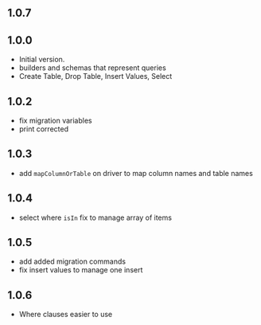 ## 1.0.7

## 1.0.0

- Initial version.
- builders and schemas that represent queries
- Create Table, Drop Table, Insert Values, Select


## 1.0.2
- fix migration variables
- print corrected


## 1.0.3
- add `mapColumnOrTable` on driver to map column names and table names


## 1.0.4
- select where `isIn` fix to manage array of items

## 1.0.5
- add added migration commands
- fix insert values to manage one insert

## 1.0.6
- Where clauses easier to use